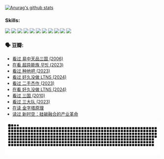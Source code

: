 
[![Anurag's github stats](https://github-readme-stats.vercel.app/api?username=w940853815)](https://github.com/anuraghazra/github-readme-stats)

### Skills:

<code><img height="32" src="https://cdn.jsdelivr.net/npm/simple-icons@v5/icons/python.svg"></code>
<code><img height="32" src="https://cdn.jsdelivr.net/npm/simple-icons@v5/icons/javascript.svg"></code>
<code><img height="32" src="https://cdn.jsdelivr.net/npm/simple-icons@v5/icons/django.svg"></code>
<code><img height="32" src="https://cdn.jsdelivr.net/npm/simple-icons@v5/icons/flask.svg"></code>
<code><img height="32" src="https://cdn.jsdelivr.net/npm/simple-icons@v5/icons/vuetify.svg"></code>
<code><img height="32" src="https://cdn.jsdelivr.net/npm/simple-icons@v5/icons/git.svg"></code>
<code><img height="32" src="https://cdn.jsdelivr.net/npm/simple-icons@v5/icons/docker.svg"></code>
<code><img height="32" src="https://cdn.jsdelivr.net/npm/simple-icons@v5/icons/postgresql.svg"></code>
<code><img height="32" src="https://cdn.jsdelivr.net/npm/simple-icons@v5/icons/elasticsearch.svg"></code>
<code><img height="32" src="https://cdn.jsdelivr.net/npm/simple-icons@v5/icons/macos.svg"></code>
<code><img height="32" src="https://cdn.jsdelivr.net/npm/simple-icons@v5/icons/linux.svg"></code>

### 🗣 豆瓣:

<!-- DOUBAN-ACTIVITIES:START -->
- [看过 易中天品三国‎ (2006)](https://www.douban.com/people/136069238/status/4529910812/?_i=08870234)
- [在看 超异能族 무빙‎ (2023)](https://www.douban.com/people/136069238/status/4527291077/?_i=08870235)
- [看过 种地吧‎ (2023)](https://www.douban.com/people/136069238/status/4527289637/?_i=08870235)
- [看过 好久没做 LTNS‎ (2024)](https://www.douban.com/people/136069238/status/4527289515/?_i=08870235)
- [看过 二手杰作‎ (2023)](https://www.douban.com/people/136069238/status/4522502716/?_i=08870235)
- [在看 好久没做 LTNS‎ (2024)](https://www.douban.com/people/136069238/status/4521969883/?_i=08870235)
- [看过 三国‎ (2010)](https://www.douban.com/people/136069238/status/4521634661/?_i=08870235)
- [看过 三大队‎ (2023)](https://www.douban.com/people/136069238/status/4510323325/?_i=08870235)
- [在读 金字塔原理](https://www.douban.com/people/136069238/status/4507497587/?_i=08870235)
- [读过 新时空：硅碳融合的产业革命](https://www.douban.com/people/136069238/status/4506659177/?_i=08870235)
<!-- DOUBAN-ACTIVITIES:END -->


![Snake animation](https://raw.githubusercontent.com/w940853815/w940853815/output/github-contribution-grid-snake.svg)

<!--
**w940853815/w940853815** is a ✨ _special_ ✨ repository because its `README.md` (this file) appears on your GitHub profile.

Here are some ideas to get you started:

- 🔭 I’m currently working on ...
- 🌱 I’m currently learning ...
- 👯 I’m looking to collaborate on ...
- 🤔 I’m looking for help with ...
- 💬 Ask me about ...
- 📫 How to reach me: ...
- 😄 Pronouns: ...
- ⚡ Fun fact: ...
-->
